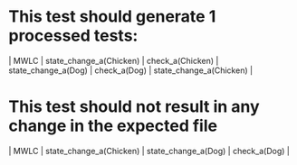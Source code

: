 # This test should generate 1 processed tests:
| MWLC | state_change_a(Chicken) | check_a(Chicken) | state_change_a(Dog) | check_a(Dog) | state_change_a(Chicken) |

# This test should not result in any change in the expected file
| MWLC | state_change_a(Chicken) | state_change_a(Dog) | check_a(Dog) |
